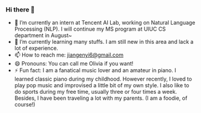 ### Hi there 👋

<!-- **enyijiang/enyijiang** is a ✨ _special_ ✨ repository because its `README.md` (this file) appears on your GitHub profile.

Here are some ideas to get you started: -->

- 🔭 I’m currently an intern at Tencent AI Lab, working on Natural Language Processing (NLP). I will continue my MS program at UIUC CS department in August~
- 🌱 I’m currently learning many stuffs. I am still new in this area and lack a lot of experience.
- 📫 How to reach me: jiangenyi6@gmail.com
- 😄 Pronouns: You can call me Olivia if you want!
- ⚡ Fun fact: I am a fanatical music lover and an amateur in piano. I learned classic piano during my childhood. However recently, I loved to play pop music and improvised a little bit of my own style. I also like to do sports during my free time, usually three or four times a week. Besides, I have been traveling a lot with my parents. (I am a foodie, of course!)
